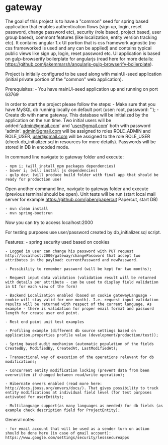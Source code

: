 # gateway

The goal of this project is to have a "common" seed for spring based application that enables
authentication flows (sign up, login, reset password, change password etc), security (role based, project based, user group based), commont features (like localization, entity version tracking etc). It contains angular 1.x UI portion that is css framework agnostic (no css frameworked is used and any can be applied) and contains typical public views like sign up, login, reset password etc. UI application is based on gulp-browserify boilerplate for angularjs (read here for more details: https://github.com/jakemmarsh/angularjs-gulp-browserify-boilerplate).

Project is initially configured to be used along with mainUi-seed application (initial private portion of the "common" web application).

Prerequisites:
	- You have mainUi-seed application up and running on port 63769

In order to start the project please follow the steps:
	- Make sure that you have MySQL db running locally on default port (user: root, password: '');
	- Create db with name gateway. This database will be initialized by the application on the run time. Two initial users will be added:'admin@gmail.com' and 'user@gmail.com' both with password 'admin'. admin@gmail.com will be assigned to roles ROLE_ADMIN and ROLE_USER, user@gmail.com will be assigned to the role ROLE_USER (check db_initializer.sql in resources for more details). Passwords will be stored in DB in encoded mode.

In command line navigate to gateway folder and execute:

	- npm i; (will install npm packages dependencies)
	- bower i; (will install js dependencies)
	- gulp dev; (will produce build folder with final app that should be ready for production use)

Open another command line, navigate to gateway folder and execute (previous terminal should be open). Unit tests will be run (start local mail server for example https://github.com/jaben/papercut Papercut,  start DB)

	- mvn clean install
	- mvn spring-boot:run

Now you can try to access localhost:2000

For testing purposes use user/password created by db_initializer.sql script.

Features:
	- spring security used based on cookies

	- Logged in user can change his password with PUT request http://localhost:2000/gateway/changePassword that accept two attributes in the payload: currentPassword and newPassword.

	- Possibility to remember password (will be kept for two months);

	- Request input data validation (validation result will be returned with details per attribute - can be used to display field validation in UI for each view of the form)

	- Backend Localization enabled (based on cookie gatewayLanguage - cookie will stay valid for one month). I.e. request input validation results will be returned with respect of the current language. As example - there is validation for proper email format and password length for create user end point.

	- Rest end point unit test examples 

	- Profiling example (different db source settings based on
	application.properties profile value (development/production/test));

	- Spring based audit mechanism (automatic population of the fields CreatedBy, ModifiedBy, CreatedAt, LastModifiedAt);

	- Transactional way of execution of the operations relevant for db modifications;

	- Concurrent entity modification locking (prevent data from been overwritten if changed between read/write operation);

	- Hibernate envers enabled (read more here: http://docs.jboss.org/envers/docs/). That gives possibility to track entity modifications at individual field level (for test purposes activated for userEntity);

	- Multilanguage support(as many languages as needed) for db fields (as example check description field for ProjectEntity);
	
General notes:

	- for email account that will be used as a sender turn on action should be done here (in case of gmail account): https://www.google.com/settings/security/lesssecureapps
